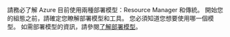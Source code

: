 請務必了解 Azure 目前使用兩種部署模型：Resource Manager 和傳統。 開始您的組態之前，請確定您瞭解部署模型和工具。 您必須知道您想要使用哪一個模型。 如需部署模型的資訊，請參閱[了解部署模型](../articles/resource-manager-deployment-model.md)。

